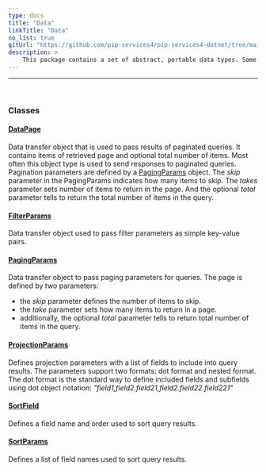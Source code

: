```yaml
---
type: docs
title: "Data"
linkTitle: "Data"
no_list: true
gitUrl: "https://github.com/pip-services4/pip-services4-dotnet/tree/main/pip-services4-data-dotnet"
description: >
    This package contains a set of abstract, portable data types. Some examples are anytype, anyvalues, anyarrays, anymaps, and stringmaps. Many serializable classes are based on these data types. For example, the classes configmap, filtermaps and  connection parameters, which extend stringvaluemap. The package also includes several classes for working with data (E.g. data paging, filtering, GUIDs). 
---
```

---

<div class="module-body"> 

<br>

### Classes

#### [DataPage](data_page)
Data transfer object that is used to pass results of paginated queries.
It contains items of retrieved page and optional total number of items.
Most often this object type is used to send responses to paginated queries.
Pagination parameters are defined by a [PagingParams](paging_params) object.
The *skip* parameter in the PagingParams indicates how many items to skip.
The *takes* parameter sets number of items to return in the page.
And the optional *total* parameter tells to return the total number of items in the query.

#### [FilterParams](filter_params)
Data transfer object used to pass filter parameters as simple key-value pairs.

#### [PagingParams](paging_params)
Data transfer object to pass paging parameters for queries.
The page is defined by two parameters:
- the *skip* parameter defines the number of items to skip.
- the *take* parameter sets how many items to return in a page.
- additionally, the optional *total* parameter tells to return total number of items in the query.


#### [ProjectionParams](projection_params)
Defines projection parameters with a list of fields to include into query results.
The parameters support two formats: dot format and nested format.
The dot format is the standard way to define included fields and subfields using
dot object notation: *"field1,field2.field21,field2.field22.field221"*


#### [SortField](sort_field)
Defines a field name and order used to sort query results.


#### [SortParams](sort_params)
Defines a list of field names used to sort query results.

</div>

